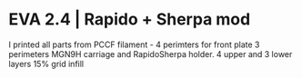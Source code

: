 # EVA 2.4 | Rapido + Sherpa mod

I printed all parts from PCCF filament - 4 perimters for front plate
                                         3 perimeters MGN9H carriage and RapidoSherpa holder.
                                         4 upper and 3 lower layers
                                         15% grid infill
